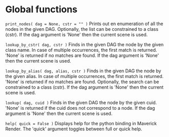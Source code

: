 # Global functions

`print_nodes( dag = None, cstr = "" )`
Prints out en enumeration of all the nodes in the given DAG.
Optionally, the list can be constrained to a class (cstr).
If the dag argument is 'None' then the current scene is used.

`lookup_by_cstr( dag, cstr )`
Finds in the given DAG the node by the given class name.
In case of multiple occurrences, the first match is returned.
'None' is returned if no matches are found.
If the dag argument is 'None' then the current scene is used.

`lookup_by_alias( dag, alias, cstr )`
Finds in the given DAG the node by the given alias.
In case of multiple occurrences, the first match is returned.
'None' is returned if no matches are found.
Optionally, the search can be constrained to a class (cstr).
If the dag argument is 'None' then the current scene is used.

`lookup( dag, cuid )`
Finds in the given DAG the node by the given cuid.
'None' is returned if the cuid does not correspond to a node.
If the dag argument is 'None' then the current scene is used.

`help( quick = False )`
Displays help for the python binding in Maverick Render.
The 'quick' argument toggles between full or quick help.

